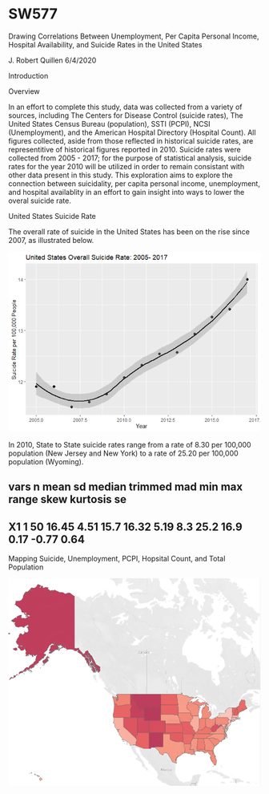 # SW577


Drawing Correlations Between Unemployment, Per Capita Personal Income, Hospital Availability, and Suicide Rates in the United States

J. Robert Quillen
6/4/2020

Introduction

Overview

In an effort to complete this study, data was collected from a variety of sources, including The Centers for Disease Control (suicide rates), The United States Census Bureau (population), SSTI (PCPI), NCSI (Unemployment), and the American Hospital Directory (Hospital Count). All figures collected, aside from those reflected in historical suicide rates, are representitive of historical figures reported in 2010. Suicide rates were collected from 2005 - 2017; for the purpose of statistical analysis, suicide rates for the year 2010 will be utilized in order to remain consistant with other data present in this study.
This exploration aims to explore the connection between suicidality, per capita personal income, unemployment, and hospital availablity in an effort to gain insight into ways to lower the overal suicide rate.


United States Suicide Rate

The overall rate of suicide in the United States has been on the rise since 2007, as illustrated below.

![](https://github.com/rquillen730/SW577/blob/master/Drawing-Correlations-Between-Unemployment%2C-Per-Capita-Personal-Income%2C-Hospital-Availability%2C-and-Suicide-Rates-in-the-United-States_files/figure-gfm/SR-1.png)

In 2010, State to State suicide rates range from a rate of 8.30 per 100,000 population (New Jersey and New York) to a rate of 25.20 per 100,000 population (Wyoming).

##    vars  n  mean   sd median trimmed  mad min  max range skew kurtosis   se
## X1    1 50 16.45 4.51   15.7   16.32 5.19 8.3 25.2  16.9 0.17    -0.77 0.64








Mapping Suicide, Unemployment, PCPI, Hopsital Count, and Total Population

![](https://raw.githubusercontent.com/rquillen730/SW577/master/Tableau%20Map.jpg)


